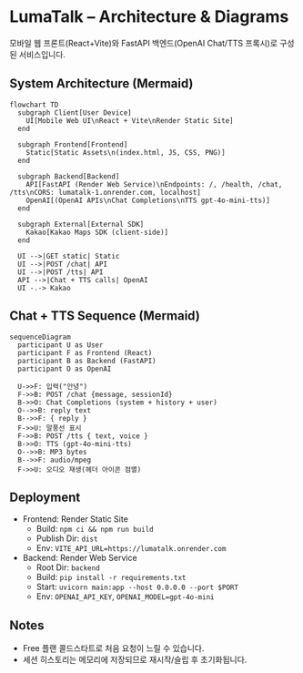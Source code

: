 # LumaTalk – Architecture & Diagrams

모바일 웹 프론트(React+Vite)와 FastAPI 백엔드(OpenAI Chat/TTS 프록시)로 구성된 서비스입니다.

## System Architecture (Mermaid)

```mermaid
flowchart TD
  subgraph Client[User Device]
    UI[Mobile Web UI\nReact + Vite\nRender Static Site]
  end

  subgraph Frontend[Frontend]
    Static[Static Assets\n(index.html, JS, CSS, PNG)]
  end

  subgraph Backend[Backend]
    API[FastAPI (Render Web Service)\nEndpoints: /, /health, /chat, /tts\nCORS: lumatalk-1.onrender.com, localhost]
    OpenAI[(OpenAI APIs\nChat Completions\nTTS gpt-4o-mini-tts)]
  end

  subgraph External[External SDK]
    Kakao[Kakao Maps SDK (client-side)]
  end

  UI -->|GET static| Static
  UI -->|POST /chat| API
  UI -->|POST /tts| API
  API -->|Chat + TTS calls| OpenAI
  UI -.-> Kakao
```

## Chat + TTS Sequence (Mermaid)

```mermaid
sequenceDiagram
  participant U as User
  participant F as Frontend (React)
  participant B as Backend (FastAPI)
  participant O as OpenAI

  U->>F: 입력("안녕")
  F->>B: POST /chat {message, sessionId}
  B->>O: Chat Completions (system + history + user)
  O-->>B: reply text
  B-->>F: { reply }
  F->>U: 말풍선 표시
  F->>B: POST /tts { text, voice }
  B->>O: TTS (gpt-4o-mini-tts)
  O-->>B: MP3 bytes
  B-->>F: audio/mpeg
  F->>U: 오디오 재생(헤더 아이콘 점멸)
```

## Deployment
- Frontend: Render Static Site
  - Build: `npm ci && npm run build`
  - Publish Dir: `dist`
  - Env: `VITE_API_URL=https://lumatalk.onrender.com`
- Backend: Render Web Service
  - Root Dir: `backend`
  - Build: `pip install -r requirements.txt`
  - Start: `uvicorn main:app --host 0.0.0.0 --port $PORT`
  - Env: `OPENAI_API_KEY`, `OPENAI_MODEL=gpt-4o-mini`

## Notes
- Free 플랜 콜드스타트로 처음 요청이 느릴 수 있습니다.
- 세션 히스토리는 메모리에 저장되므로 재시작/슬립 후 초기화됩니다.
